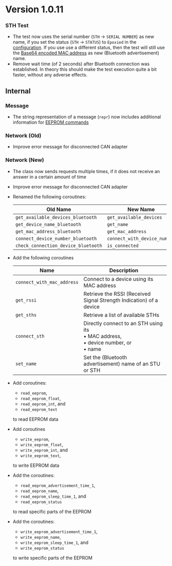 # Version 1.0.11

### STH Test

- The test now uses the serial number (`STH` → `SERIAL NUMBER`) as new name, if you set the status (`STH` → `STATUS`) to `Epoxied` in the [configuration](../../mytoolit/config/config.yaml). If you use use a different status, then the test will still use the [Base64 encoded MAC address](https://github.com/MyTooliT/ICOc/issues/1) as new (Bluetooth advertisement) name.
- Remove wait time (of 2 seconds) after Bluetooth connection was established. In theory this should make the test execution quite a bit faster, without any adverse effects.

## Internal

### Message

- The string representation of a message (`repr`) now includes additional information for [EEPROM commands](https://mytoolit.github.io/Documentation/#block-eeprom)

### Network (Old)

- Improve error message for disconnected CAN adapter

### Network (New)

- The class now sends requests multiple times, if it does not receive an answer in a certain amount of time
- Improve error message for disconnected CAN adapter
- Renamed the following coroutines:

  | Old Name                            | New Name                     |
  | ----------------------------------- | ---------------------------- |
  | `get_available_devices_bluetooth`   | `get_available_devices`      |
  | `get_device_name_bluetooth`         | `get_name`                   |
  | `get_mac_address_bluetooth`         | `get_mac_address`            |
  | `connect_device_number_bluetooth`   | `connect_with_device_number` |
  | `check_connection_device_bluetooth` | `is_connected`               |

- Add the following coroutines

  | Name                       | Description                                                                                       |
  | -------------------------- | ------------------------------------------------------------------------------------------------- |
  | `connect_with_mac_address` | Connect to a device using its MAC address                                                         |
  | `get_rssi`                 | Retrieve the RSSI (Received Signal Strength Indication) of a device                               |
  | `get_sths`                 | Retrieve a list of available STHs                                                                 |
  | `connect_sth`              | Directly connect to an STH using its<br/>• MAC address,<br/> • device number, or<br/> • name<br/> |
  | `set_name`                 | Set the (Bluetooth advertisement) name of an STU or STH                                           |

- Add coroutines:

  - `read_eeprom`,
  - `read_eeprom_float`,
  - `read_eeprom_int`, and
  - `read_eeprom_text`

  to read EEPROM data

- Add coroutines

  - `write_eeprom`,
  - `write_eeprom_float`,
  - `write_eeprom_int`, and
  - `write_eeprom_text`,

  to write EEPROM data

- Add the coroutines:

  - `read_eeprom_advertisement_time_1`,
  - `read_eeprom_name`,
  - `read_eeprom_sleep_time_1`, and
  - `read_eeprom_status`

  to read specific parts of the EEPROM

- Add the coroutines:

  - `write_eeprom_advertisement_time_1`,
  - `write_eeprom_name`,
  - `write_eeprom_sleep_time_1`, and
  - `write_eeprom_status`

  to write specific parts of the EEPROM
